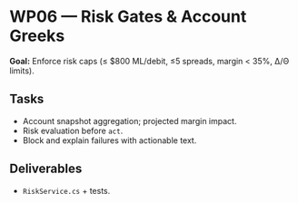 # WP06 — Risk Gates & Account Greeks

**Goal:** Enforce risk caps (≤ $800 ML/debit, ≤5 spreads, margin < 35%, Δ/Θ limits).

## Tasks
- Account snapshot aggregation; projected margin impact.
- Risk evaluation before `act`.
- Block and explain failures with actionable text.

## Deliverables
- `RiskService.cs` + tests.